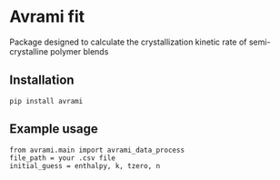 # Avrami fit

Package designed to calculate the crystallization kinetic rate of semi-crystalline polymer blends

## Installation
```
pip install avrami 
```

## Example usage
```
from avrami.main import avrami_data_process
file_path = your .csv file
initial_guess = enthalpy, k, tzero, n
```

